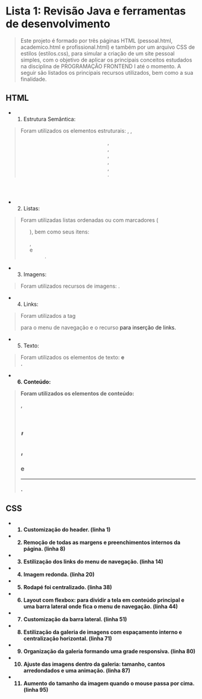 # Lista 1: Revisão Java e ferramentas de desenvolvimento

> Este projeto é formado por três páginas HTML (pessoal.html, academico.html e profissional.html) e também por um arquivo CSS de estilos (estilos.css), para simular a criação de um site pessoal simples, com o objetivo de aplicar os principais conceitos estudados na disciplina de PROGRAMAÇÃO FRONTEND I até o momento. A seguir são listados os principais recursos utilizados, bem como a sua finalidade.

## HTML

- 1. Estrutura Semântica:
> Foram utilizados os elementos estruturais: <head>, <body>, <header>, <footer>, <nav>, <aside>, <section>, <div>. 

- 2. Listas:
> Foram utilizadas listas ordenadas ou com marcadores (<ul>), bem como seus itens: <dl>, <dt> e <dd>.

- 3. Imagens:
> Foram utilizados recursos de imagens: <img>.

- 4. Links:
> Foram utilizados a tag <nav> para o menu de navegação e o recurso <a> para inserção de links.

- 5. Texto:
>Foram utilizados os elementos de texto: <strong> e <br>.

- 6. Conteúdo:
>Foram utilizados os elementos de conteúdo: <p>, <h1>, <h2>, <h3> e <hr>.

## CSS

- 1. Customização do header. (linha 1)
- 2. Remoção de todas as margens e preenchimentos internos da página. (linha 8)
- 3. Estilização dos links do menu de navegação. (linha 14)
- 4. Imagem redonda. (linha 20)
- 5. Rodapé foi centralizado. (linha 38)
- 6. Layout com flexbox: para dividir a tela em conteúdo principal e uma barra lateral onde fica o menu de navegação. (linha 44)
- 7. Customização da barra lateral. (linha 51)
- 8. Estilização da galeria de imagens com espaçamento interno e centralização horizontal. (linha 71)
- 9. Organização da galeria formando uma grade responsiva. (linha 80)
- 10. Ajuste das imagens dentro da galeria: tamanho, cantos arredondados e uma animação. (linha 87)
- 11. Aumento do tamanho da imagem quando o mouse passa por cima. (linha 95)
